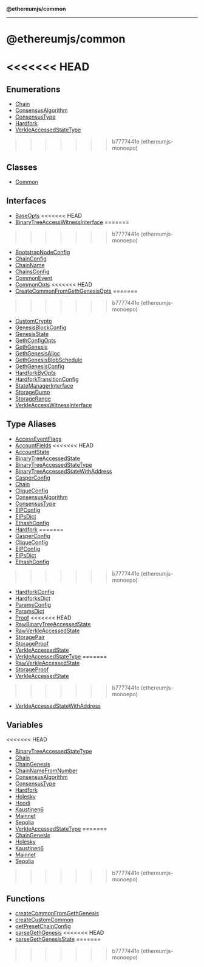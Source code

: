 **@ethereumjs/common**

***

# @ethereumjs/common

<<<<<<< HEAD
=======
## Enumerations

- [Chain](enumerations/Chain.md)
- [ConsensusAlgorithm](enumerations/ConsensusAlgorithm.md)
- [ConsensusType](enumerations/ConsensusType.md)
- [Hardfork](enumerations/Hardfork.md)
- [VerkleAccessedStateType](enumerations/VerkleAccessedStateType.md)

>>>>>>> b7777441e (ethereumjs-monoepo)
## Classes

- [Common](classes/Common.md)

## Interfaces

- [BaseOpts](interfaces/BaseOpts.md)
<<<<<<< HEAD
- [BinaryTreeAccessWitnessInterface](interfaces/BinaryTreeAccessWitnessInterface.md)
=======
>>>>>>> b7777441e (ethereumjs-monoepo)
- [BootstrapNodeConfig](interfaces/BootstrapNodeConfig.md)
- [ChainConfig](interfaces/ChainConfig.md)
- [ChainName](interfaces/ChainName.md)
- [ChainsConfig](interfaces/ChainsConfig.md)
- [CommonEvent](interfaces/CommonEvent.md)
- [CommonOpts](interfaces/CommonOpts.md)
<<<<<<< HEAD
- [CreateCommonFromGethGenesisOpts](interfaces/CreateCommonFromGethGenesisOpts.md)
=======
>>>>>>> b7777441e (ethereumjs-monoepo)
- [CustomCrypto](interfaces/CustomCrypto.md)
- [GenesisBlockConfig](interfaces/GenesisBlockConfig.md)
- [GenesisState](interfaces/GenesisState.md)
- [GethConfigOpts](interfaces/GethConfigOpts.md)
- [GethGenesis](interfaces/GethGenesis.md)
- [GethGenesisAlloc](interfaces/GethGenesisAlloc.md)
- [GethGenesisBlobSchedule](interfaces/GethGenesisBlobSchedule.md)
- [GethGenesisConfig](interfaces/GethGenesisConfig.md)
- [HardforkByOpts](interfaces/HardforkByOpts.md)
- [HardforkTransitionConfig](interfaces/HardforkTransitionConfig.md)
- [StateManagerInterface](interfaces/StateManagerInterface.md)
- [StorageDump](interfaces/StorageDump.md)
- [StorageRange](interfaces/StorageRange.md)
- [VerkleAccessWitnessInterface](interfaces/VerkleAccessWitnessInterface.md)

## Type Aliases

- [AccessEventFlags](type-aliases/AccessEventFlags.md)
- [AccountFields](type-aliases/AccountFields.md)
<<<<<<< HEAD
- [AccountState](type-aliases/AccountState.md)
- [BinaryTreeAccessedState](type-aliases/BinaryTreeAccessedState.md)
- [BinaryTreeAccessedStateType](type-aliases/BinaryTreeAccessedStateType.md)
- [BinaryTreeAccessedStateWithAddress](type-aliases/BinaryTreeAccessedStateWithAddress.md)
- [CasperConfig](type-aliases/CasperConfig.md)
- [Chain](type-aliases/Chain.md)
- [CliqueConfig](type-aliases/CliqueConfig.md)
- [ConsensusAlgorithm](type-aliases/ConsensusAlgorithm.md)
- [ConsensusType](type-aliases/ConsensusType.md)
- [EIPConfig](type-aliases/EIPConfig.md)
- [EIPsDict](type-aliases/EIPsDict.md)
- [EthashConfig](type-aliases/EthashConfig.md)
- [Hardfork](type-aliases/Hardfork.md)
=======
- [CasperConfig](type-aliases/CasperConfig.md)
- [CliqueConfig](type-aliases/CliqueConfig.md)
- [EIPConfig](type-aliases/EIPConfig.md)
- [EIPsDict](type-aliases/EIPsDict.md)
- [EthashConfig](type-aliases/EthashConfig.md)
>>>>>>> b7777441e (ethereumjs-monoepo)
- [HardforkConfig](type-aliases/HardforkConfig.md)
- [HardforksDict](type-aliases/HardforksDict.md)
- [ParamsConfig](type-aliases/ParamsConfig.md)
- [ParamsDict](type-aliases/ParamsDict.md)
- [Proof](type-aliases/Proof.md)
<<<<<<< HEAD
- [RawBinaryTreeAccessedState](type-aliases/RawBinaryTreeAccessedState.md)
- [RawVerkleAccessedState](type-aliases/RawVerkleAccessedState.md)
- [StoragePair](type-aliases/StoragePair.md)
- [StorageProof](type-aliases/StorageProof.md)
- [VerkleAccessedState](type-aliases/VerkleAccessedState.md)
- [VerkleAccessedStateType](type-aliases/VerkleAccessedStateType.md)
=======
- [RawVerkleAccessedState](type-aliases/RawVerkleAccessedState.md)
- [StorageProof](type-aliases/StorageProof.md)
- [VerkleAccessedState](type-aliases/VerkleAccessedState.md)
>>>>>>> b7777441e (ethereumjs-monoepo)
- [VerkleAccessedStateWithAddress](type-aliases/VerkleAccessedStateWithAddress.md)

## Variables

<<<<<<< HEAD
- [BinaryTreeAccessedStateType](variables/BinaryTreeAccessedStateType.md)
- [Chain](variables/Chain.md)
- [ChainGenesis](variables/ChainGenesis.md)
- [ChainNameFromNumber](variables/ChainNameFromNumber.md)
- [ConsensusAlgorithm](variables/ConsensusAlgorithm.md)
- [ConsensusType](variables/ConsensusType.md)
- [Hardfork](variables/Hardfork.md)
- [Holesky](variables/Holesky.md)
- [Hoodi](variables/Hoodi.md)
- [Kaustinen6](variables/Kaustinen6.md)
- [Mainnet](variables/Mainnet.md)
- [Sepolia](variables/Sepolia.md)
- [VerkleAccessedStateType](variables/VerkleAccessedStateType.md)
=======
- [ChainGenesis](variables/ChainGenesis.md)
- [Holesky](variables/Holesky.md)
- [Kaustinen6](variables/Kaustinen6.md)
- [Mainnet](variables/Mainnet.md)
- [Sepolia](variables/Sepolia.md)
>>>>>>> b7777441e (ethereumjs-monoepo)

## Functions

- [createCommonFromGethGenesis](functions/createCommonFromGethGenesis.md)
- [createCustomCommon](functions/createCustomCommon.md)
- [getPresetChainConfig](functions/getPresetChainConfig.md)
- [parseGethGenesis](functions/parseGethGenesis.md)
<<<<<<< HEAD
- [parseGethGenesisState](functions/parseGethGenesisState.md)
=======
>>>>>>> b7777441e (ethereumjs-monoepo)
